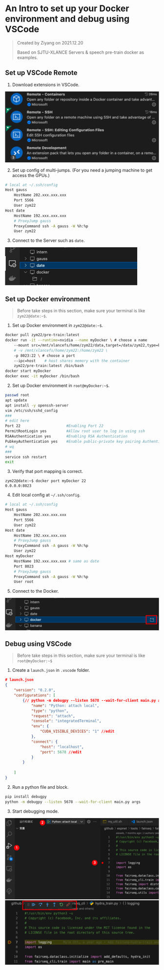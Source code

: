 # An Intro to set up your Docker environment and debug using VSCode

> Created by Ziyang on 2021.12.20
>
> Based on SJTU-XLANCE Servers & speech pre-train docker as examples. 



## Set up VSCode Remote

1. Download extensions in VSCode. 

<img src="Docker&Debug/image-20211220103747587.png" alt="image-20211220103747587" style="zoom: 50%;" />

2. Set up config of multi-jumps. (For you need a jumping machine to get access the GPUs.) 

```bash
# local at ~/.ssh/config
Host gauss
    HostName 202.xxx.xxx.xxx
    Port 5566
    User zym22
Host date
    HostName 192.xxx.xxx.xxx
    # ProxyJump gauss
    ProxyCommand ssh -A gauss -W %h:%p
    User zym22
```

3. Connect to the Server such as `date`. 

<img src="Docker&Debug/image-20211220104838119.png" alt="image-20211220104838119" style="zoom:50%;" />



## Set up Docker environment

> Before take steps in this section, make sure your terminal is like `zym22@date:~$`.

1. Set up Docker environment in `zym22@date:~$`.

```bash
docker pull zym22/pre-train:latest 
docker run -it --runtime=nvidia --name myDocker \ # choose a name
    --mount src=/mnt/xlancefs/home/zym22/data,target=/data/zym22,type=bind \ # access to your src
    # -v /mnt/xlancefs/home/zym22:/home/zym22 \
    -p 8023:22 \ # choose a port
    --ipc=host    # host shares memory with the container
    zym22/pre-train:latest /bin/bash
docker start myDocker
docker exec -it myDocker /bin/bash
```

2. Set up Docker environment in `root@myDocker:~$`.

```bash
passwd root
apt update
apt install -y openssh-server
vim /etc/ssh/sshd_config
###
# edit here
Port 22                     #Enabling Port 22
PermitRootLogin yes         #Allow root user to log in using ssh
RSAAuthentication yes       #Enabling RSA Authentication 
PubkeyAuthentication yes    #Enable public-private key pairing Authentication
# wq
###
service ssh restart
exit
```

3. Verify that port mapping is correct. 

```less
zym22@date:~$ docker port myDocker 22
0.0.0.0:8023
```

4. Edit local config at `~/.ssh/config`. 

```bash
# local at ~/.ssh/config
Host gauss
    HostName 202.xxx.xxx.xxx
    Port 5566
    User zym22
Host date
    HostName 192.xxx.xxx.xxx
    # ProxyJump gauss
    ProxyCommand ssh -A gauss -W %h:%p
    User zym22
Host myDocker
    HostName 192.xxx.xxx.xxx # same as date
    Port 8023
    # ProxyJump gauss
    ProxyCommand ssh -A gauss -W %h:%p
    User root
```

5. Connect to the Docker. 

<img src="Docker&Debug/image-20211220112552697.png" alt="image-20211220112552697" style="zoom:50%;" />



## Debug using VSCode

> Before take steps in this section, make sure your terminal is like `root@myDocker:~$`

1. Create a `launch.json` in `.vscode` folder.

```json
# launch.json
{
    "version": "0.2.0",
    "configurations": [
        {// python -m debugpy --listen 5678 --wait-for-client main.py args
            "name": "Python: attach local",
            "type": "python",
            "request": "attach",
            "console": "integratedTerminal",
            "env": {
                "CUDA_VISIBLE_DEVICES": "1" //edit
            },
            "connect": {
                "host": "localhost",
                "port": 5678 //edit
            }
        }

    ]
}
```

2. Run a python file and block.

```bash
pip install debugpy
python -m debugpy --listen 5678 --wait-for-client main.py args
```

3. Start debugging mode.

<img src="Docker&Debug/image-20211220114021177.png" alt="image-20211220114021177" style="zoom:50%;" />

<img src="Docker&Debug/image-20211220114209393.png" alt="image-20211220114209393" style="zoom:50%;" />